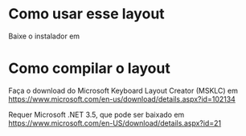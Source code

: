 # Como usar esse layout

Baixe o instalador em 

# Como compilar o layout

Faça o download do Microsoft Keyboard Layout Creator (MSKLC) em https://www.microsoft.com/en-us/download/details.aspx?id=102134

Requer Microsoft .NET 3.5, que pode ser baixado em https://www.microsoft.com/en-US/download/details.aspx?id=21



